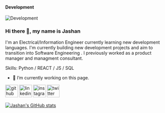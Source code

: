 #### Development
![Development](https://twitter.com/jashan_original?lang=en)

### Hi there 👋, my name is Jashan

I'm an Electrical/Information Engineer currently learning new development languages. I'm currently building new development projects and aim to transition into Software Engineering . I previously worked as a product manager and managment consultant.

Skills: Python / REACT / JS / SQL 

- 🔭 I’m currently working on this page. 


[<img src='https://cdn.jsdelivr.net/npm/simple-icons@3.0.1/icons/github.svg' alt='github' height='40'>](https://github.com/jpatel-maker)  [<img src='https://cdn.jsdelivr.net/npm/simple-icons@3.0.1/icons/linkedin.svg' alt='linkedin' height='40'>](https://www.linkedin.com/in/jashan-patel/)  [<img src='https://cdn.jsdelivr.net/npm/simple-icons@3.0.1/icons/instagram.svg' alt='instagram' height='40'>](https://www.instagram.com/jashan_original/)  [<img src='https://cdn.jsdelivr.net/npm/simple-icons@3.0.1/icons/twitter.svg' alt='twitter' height='40'>](https://twitter.com/@jashan_original)  


[![Jashan's GitHub stats](https://github-readme-stats.vercel.app/api?username=jpatel-maker)](https://github.com/anuraghazra/github-readme-stats)

